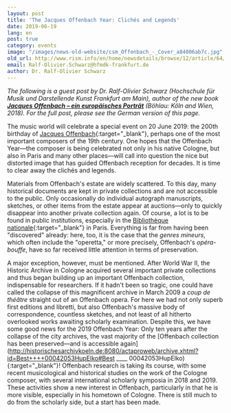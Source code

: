 ```yaml
---
layout: post
title: 'The Jacques Offenbach Year: Clichés and Legends'
date: 2019-06-19
lang: en
post: true
category: events
image: "/images/news-old-website/csm_Offenbach_-_Cover_a84006ab7c.jpg"
old_url: http://www.rism.info/en/home/newsdetails/browse/12/article/64/the-jacques-offenbach-year-cliches-and-legends.html
email: Ralf-Olivier.Schwarz@hfmdk-frankfurt.de
author: Dr. Ralf-Olivier Schwarz
---
```


_The following is a guest post by Dr. Ralf-Olivier Schwarz (Hochschule für Musik und Darstellende Kunst Frankfurt am Main), author of the new book [**Jacques Offenbach – ein europäisches Porträt**](https://www.vandenhoeck-ruprecht-verlage.com/themen-entdecken/geschichte/geschichte-der-neuzeit/52007/jacques-offenbach) (Böhlau: Köln and Wien, 2018). For the full post, please see the German version of this page._

The music world will celebrate a special event on 20 June 2019: the 200th birthday of [Jacques Offenbach](https://opac.rism.info/metaopac/search?View=rism&author=Offenbach&Language=en){:target="_blank"}, perhaps one of the most important composers of the 19th century. One hopes that the Offenbach Year—the composer is being celebrated not only in his native Cologne, but also in Paris and many other places—will call into question the nice but distorted image that has guided Offenbach reception for decades. It is time to clear away the clichés and legends.

Materials from Offenbach's estate are widely scattered. To this day, many historical documents are kept in private collections and are not accessible to the public. Only occasionally do individual autograph manuscripts, sketches, or other items from the estate appear at auctions—only to quickly disappear into another private collection again. Of course, a lot is to be found in public institutions, especially in the [Bibliothèque nationale](https://www.bnf.fr/fr){:target="_blank"} in Paris. Everything is far from having been "discovered" already: here, too, it is the case that the _genres mineurs_, which often include the "operetta," or more precisely, Offenbach's _opéra-bouffe_, have so far received little attention in terms of preservation.

A major exception, however, must be mentioned. After World War II, the Historic Archive in Cologne acquired several important private collections and thus began building up an important Offenbach collection, indispensable for researchers. If it hadn't been so tragic, one could have called the collapse of this magnificent archive in March 2009 a _coup de théâtre_ straight out of an Offenbach opera. For here we had not only superb first editions and libretti, but also Offenbach's massive body of correspondence, countless sketches, and not least of all hitherto overlooked works awaiting scholarly examination. Despite this, we have some good news for the 2019 Offenbach Year: Only ten years after the collapse of the city archives, the vast majority of the [Offenbach collection has been preserved—and is accessible again](http://historischesarchivkoeln.de:8080/actaproweb/archive.xhtml?id=Best++++00042053HupElko#Best ____ 00042053HupElko){:target="_blank"}! Offenbach research is taking its course, with some recent musicological and historical studies on the work of the Cologne composer, with several international scholarly symposia in 2018 and 2019. These activities show a new interest in Offenbach, particularly in that he is more visible, especially in his hometown of Cologne. There is still much to do from the scholarly side, but a start has been made.